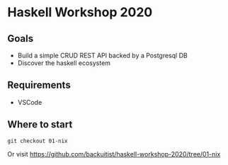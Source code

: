 # Haskell Workshop 2020

## Goals

* Build a simple CRUD REST API backed by a Postgresql DB
* Discover the haskell ecosystem

## Requirements

* VSCode

## Where to start

`git checkout 01-nix`

Or visit https://github.com/backuitist/haskell-workshop-2020/tree/01-nix